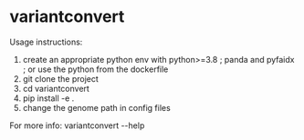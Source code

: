 # variantconvert

Usage instructions:
1) create an appropriate python env with python>=3.8 ; panda and pyfaidx ; or use the python from the dockerfile
2) git clone the project
3) cd variantconvert
4) pip install -e .
5) change the genome path in config files

For more info:
variantconvert --help
